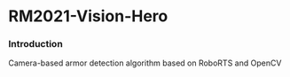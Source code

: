 # RM2021-Vision-Hero
### Introduction
Camera-based armor detection algorithm based on RoboRTS and OpenCV
